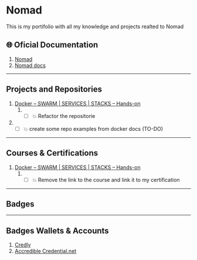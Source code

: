 # Nomad #
This is my portifolio with all my knowledge and projects realted to Nomad

## 🌐 Oficial Documentation ##
1. [Nomad](https://docs.docker.com/engine/swarm/)
2. [Nomad docs](https://docs.docker.com/engine/swarm/swarm-tutorial/)

---

## Projects and Repositories ##

1.  [Docker – SWARM | SERVICES | STACKS – Hands-on](https://kodekloud.com/courses/docker-swarm-services-stacks-hands-on/)
    1.  * [ ] 💥 Refactor the repositorie
2.  * [ ] 💥 create some repo examples from docker docs (TO-DO)

---

## Courses & Certifications ##

1. [Docker – SWARM | SERVICES | STACKS – Hands-on](https://kodekloud.com/courses/docker-swarm-services-stacks-hands-on/)
   1. * [ ] 💥 Remove the link to the course and link it to my certification

---

## Badges ##

---

## Badges Wallets & Accounts ##
1.  [Credly](https://www.credly.com/users/pedro-o-azevedo/badges)
2.  [Accredible Credential.net](https://sgq.io/nBjo4og)



